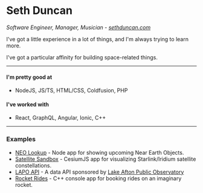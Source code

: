 # Seth Duncan
_Software Engineer, Manager, Musician - [sethduncan.com](https://www.sethduncan.com)_

I've got a little experience in a lot of things, and I'm always trying to learn more. 

I've got a particular affinity for building space-related things.

***

#### I'm pretty good at
* NodeJS, JS/TS, HTML/CSS, Coldfusion, PHP

#### I've worked with
* React, GraphQL, Angular, Ionic, C++

***

### Examples

* [NEO Lookup](https://github.com/DJSethDuncan/neo-lookup) - Node app for showing upcoming Near Earth Objects.
* [Satellite Sandbox](https://github.com/DJSethDuncan/satellite-sandbox) - CesiumJS app for visualizing Starlink/Iridium satellite constellations.
* [LAPO API](https://github.com/lake-afton-public-observatory/lapo-api) - A data API sponsored by [Lake Afton Public Observatory](https://github.com/lake-afton-public-observatory)
* [Rocket Rides](https://github.com/DJSethDuncan/Rocket-Rides) - C++ console app for booking rides on an imaginary rocket.

<!--
**DJSethDuncan/DJSethDuncan** is a ✨ _special_ ✨ repository because its `README.md` (this file) appears on your GitHub profile.

Here are some ideas to get you started:

- 🔭 I’m currently working on ...
- 🌱 I’m currently learning ...
- 👯 I’m looking to collaborate on ...
- 🤔 I’m looking for help with ...
- 💬 Ask me about ...
- 📫 How to reach me: ...
- 😄 Pronouns: ...
- ⚡ Fun fact: ...
-->
